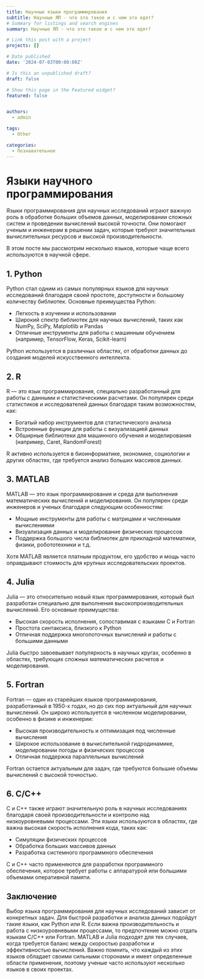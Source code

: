 ```yaml
---
title: Научные языки программирования
subtitle: Научные ЯП - что это такое и с чем это едят?
# Summary for listings and search engines
summary: Научные ЯП - что это такое и с чем это едят?

# Link this post with a project
projects: []

# Date published
date: '2024-07-03T00:00:00Z'

# Is this an unpublished draft?
draft: false

# Show this page in the Featured widget?
featured: false


authors:
  - admin

tags:
  - Other

categories:
  - Познавательное
---
```


# Языки научного программирования

Языки программирования для научных исследований играют важную роль в обработке больших объемов данных, моделировании сложных систем и проведении вычислений высокой точности. Они помогают ученым и инженерам в решении задач, которые требуют значительных вычислительных ресурсов и высокой производительности.

В этом посте мы рассмотрим несколько языков, которые чаще всего используются в научной сфере.

## 1. Python

Python стал одним из самых популярных языков для научных исследований благодаря своей простоте, доступности и большому количеству библиотек. Основные преимущества Python:

- Легкость в изучении и использовании
- Широкий спектр библиотек для научных вычислений, таких как NumPy, SciPy, Matplotlib и Pandas
- Отличные инструменты для работы с машинным обучением (например, TensorFlow, Keras, Scikit-learn)

Python используется в различных областях, от обработки данных до создания моделей искусственного интеллекта.

## 2. R

R — это язык программирования, специально разработанный для работы с данными и статистическими расчетами. Он популярен среди статистиков и исследователей данных благодаря таким возможностям, как:

- Богатый набор инструментов для статистического анализа
- Встроенные функции для работы с визуализацией данных
- Обширные библиотеки для машинного обучения и моделирования (например, Caret, RandomForest)

R активно используется в биоинформатике, экономике, социологии и других областях, где требуется анализ больших массивов данных.

## 3. MATLAB

MATLAB — это язык программирования и среда для выполнения математических вычислений и моделирования. Он популярен среди инженеров и ученых благодаря следующим особенностям:

- Мощные инструменты для работы с матрицами и численными вычислениями
- Визуализация данных и моделирование физических процессов
- Поддержка большого числа библиотек для прикладной математики, физики, робототехники и т.д.

Хотя MATLAB является платным продуктом, его удобство и мощь часто оправдывают стоимость для крупных исследовательских проектов.

## 4. Julia

Julia — это относительно новый язык программирования, который был разработан специально для выполнения высокопроизводительных вычислений. Его основные преимущества:

- Высокая скорость исполнения, сопоставимая с языками C и Fortran
- Простота синтаксиса, близкого к Python
- Отличная поддержка многопоточных вычислений и работы с большими данными

Julia быстро завоевывает популярность в научных кругах, особенно в областях, требующих сложных математических расчетов и моделирования.

## 5. Fortran

Fortran — один из старейших языков программирования, разработанный в 1950-х годах, но до сих пор актуальный для научных вычислений. Он широко используется в численном моделировании, особенно в физике и инженерии:

- Высокая производительность и оптимизация под численные вычисления
- Широкое использование в вычислительной гидродинамике, моделировании погоды и физических процессов
- Отличная поддержка параллельных вычислений

Fortran остается актуальным для задач, где требуются большие объемы вычислений с высокой точностью.

## 6. C/C++

C и C++ также играют значительную роль в научных исследованиях благодаря своей производительности и контролю над низкоуровневыми процессами. Эти языки используются в областях, где важна высокая скорость исполнения кода, таких как:

- Симуляции физических процессов
- Обработка больших массивов данных
- Разработка системного программного обеспечения

C и C++ часто применяются для разработки программного обеспечения, которое требует работы с аппаратурой или большими объемами оперативной памяти.

## Заключение

Выбор языка программирования для научных исследований зависит от конкретных задач. Для быстрой разработки и анализа данных подойдут такие языки, как Python или R. Если важна производительность и работа с низкоуровневыми процессами, то предпочтение можно отдать языкам C/C++ или Fortran. MATLAB и Julia подходят для тех случаев, когда требуется баланс между скоростью разработки и эффективностью вычислений.
Важно помнить, что каждый из этих языков обладает своими сильными сторонами и имеет определенные области применения, поэтому ученые часто используют несколько языков в своих проектах.
